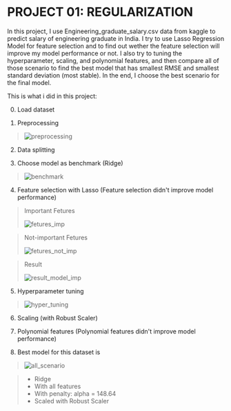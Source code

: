 # PROJECT 01: REGULARIZATION
In this project, I use Engineering_graduate_salary.csv data from kaggle to predict salary of engineering graduate in India. I try to use Lasso Regression Model for feature selection and to find out wether the feature selection will improve my model performance or not. I also try to tuning the hyperparameter, scaling, and polynomial features, and then compare all of those scenario to find the best model that has smallest RMSE and smallest standard deviation (most stable). In the end, I choose the best scenario for the final model.

This is what i did in this project:

0. Load dataset 

1. Preprocessing
> ![preprocessing](https://user-images.githubusercontent.com/74049658/131243464-6a8f93c6-5f2a-4ba8-afac-d150dac31602.PNG)

2. Data splitting

3. Choose model as benchmark (Ridge)
> ![benchmark](https://user-images.githubusercontent.com/74049658/131243376-64ab0502-6c32-407c-9f78-9e501747ed5b.PNG)

4. Feature selection with Lasso (Feature selection didn't improve model performance)

> Important Fetures
> 
> ![fetures_imp](https://user-images.githubusercontent.com/74049658/131243537-a9469472-9a4a-4cdc-a451-4e7b2b1876a5.PNG)

> Not-important Fetures
> 
> ![fetures_not_imp](https://user-images.githubusercontent.com/74049658/131243544-a1ae7d45-e3d2-4f7f-9475-9e68a2b0fd46.PNG)

> Result
> 
> ![result_model_imp](https://user-images.githubusercontent.com/74049658/131243430-9d769013-5ff1-4afc-8e5c-4ba5ae026f42.PNG)

5. Hyperparameter tuning
> ![hyper_tuning](https://user-images.githubusercontent.com/74049658/131243491-1741fe9f-a965-43de-be57-abc82d30229b.PNG)

6. Scaling (with Robust Scaler)

7. Polynomial features (Polynomial features didn't improve model performance) 

8. Best model for this dataset is 
> ![all_scenario](https://user-images.githubusercontent.com/74049658/131243501-73eb9b67-07c3-4963-9559-e8562855cb7f.PNG)

>- Ridge  
>- With all features
>- With penalty: alpha = 148.64
>- Scaled with Robust Scaler
